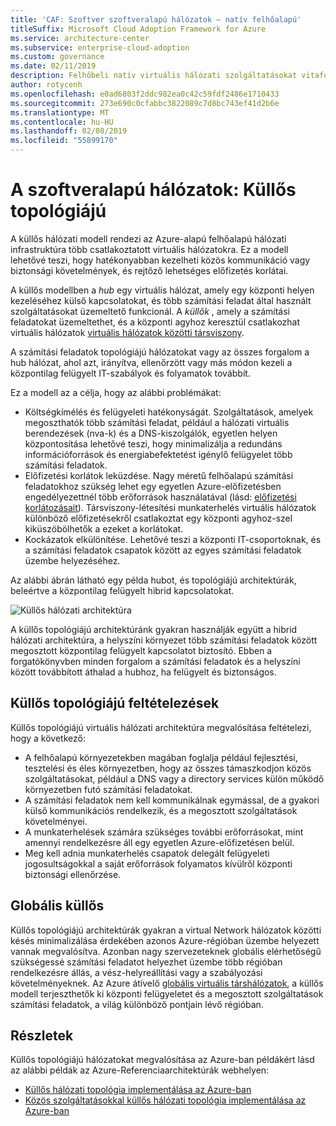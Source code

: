 ```yaml
---
title: 'CAF: Szoftver szoftveralapú hálózatok – natív felhőalapú'
titleSuffix: Microsoft Cloud Adoption Framework for Azure
ms.service: architecture-center
ms.subservice: enterprise-cloud-adoption
ms.custom: governance
ms.date: 02/11/2019
description: Felhőbeli natív virtuális hálózati szolgáltatásokat vitafórum
author: rotycenh
ms.openlocfilehash: e0ad6803f2ddc982ea0c42c59fdf2486e1710433
ms.sourcegitcommit: 273e690c0cfabbc3822089c7d8bc743ef41d2b6e
ms.translationtype: MT
ms.contentlocale: hu-HU
ms.lasthandoff: 02/08/2019
ms.locfileid: "55899170"
---
```

# <a name="software-defined-networks-hub-and-spoke"></a>A szoftveralapú hálózatok: Küllős topológiájú

A küllős hálózati modell rendezi az Azure-alapú felhőalapú hálózati infrastruktúra több csatlakoztatott virtuális hálózatokra. Ez a modell lehetővé teszi, hogy hatékonyabban kezelheti közös kommunikáció vagy biztonsági követelmények, és rejtőző lehetséges előfizetés korlátai.

A küllős modellben a *hub* egy virtuális hálózat, amely egy központi helyen kezeléséhez külső kapcsolatokat, és több számítási feladat által használt szolgáltatásokat üzemeltető funkcionál. A *küllők* , amely a számítási feladatokat üzemeltethet, és a központi agyhoz keresztül csatlakozhat virtuális hálózatok [virtuális hálózatok közötti társviszony](/virtual-network/virtual-network-peering-overview).

A számítási feladatok topológiájú hálózatokat vagy az összes forgalom a hub hálózat, ahol azt, irányítva, ellenőrzött vagy más módon kezeli a központilag felügyelt IT-szabályok és folyamatok továbbít.

Ez a modell az a célja, hogy az alábbi problémákat:

- Költségkímélés és felügyeleti hatékonyságát. Szolgáltatások, amelyek megoszthatók több számítási feladat, például a hálózati virtuális berendezések (nva-k) és a DNS-kiszolgálók, egyetlen helyen központosítása lehetővé teszi, hogy minimalizálja a redundáns információforrások és energiabefektetést igénylő felügyelet több számítási feladatok.
- Előfizetési korlátok leküzdése. Nagy méretű felhőalapú számítási feladatokhoz szükség lehet egy egyetlen Azure-előfizetésben engedélyezettnél több erőforrások használatával (lásd: [előfizetési korlátozásait](/azure/azure-subscription-service-limits)). Társviszony-létesítési munkaterhelés virtuális hálózatok különböző előfizetésekről csatlakoztat egy központi agyhoz-szel kiküszöbölhetők a ezeket a korlátokat.
- Kockázatok elkülönítése. Lehetővé teszi a központi IT-csoportoknak, és a számítási feladatok csapatok között az egyes számítási feladatok üzembe helyezéséhez.

Az alábbi ábrán látható egy példa hubot, és topológiájú architektúrák, beleértve a központilag felügyelt hibrid kapcsolatokat.

![Küllős hálózati architektúra](../../../reference-architectures/hybrid-networking/images/hub-spoke.png)

A küllős topológiájú architektúránk gyakran használják együtt a hibrid hálózati architektúra, a helyszíni környezet több számítási feladatok között megosztott központilag felügyelt kapcsolatot biztosító. Ebben a forgatókönyvben minden forgalom a számítási feladatok és a helyszíni között továbbított áthalad a hubhoz, ha felügyelt és biztonságos.

## <a name="hub-and-spoke-assumptions"></a>Küllős topológiájú feltételezések

Küllős topológiájú virtuális hálózati architektúra megvalósítása feltételezi, hogy a következő:

- A felhőalapú környezetekben magában foglalja például fejlesztési, tesztelési és éles környezetben, hogy az összes támaszkodjon közös szolgáltatásokat, például a DNS vagy a directory services külön működő környezetben futó számítási feladatokat.
- A számítási feladatok nem kell kommunikálnak egymással, de a gyakori külső kommunikációs rendelkezik, és a megosztott szolgáltatások követelményei.
- A munkaterhelések számára szükséges további erőforrásokat, mint amennyi rendelkezésre áll egy egyetlen Azure-előfizetésen belül.
- Meg kell adnia munkaterhelés csapatok delegált felügyeleti jogosultságokkal a saját erőforrások folyamatos kívülről központi biztonsági ellenőrzése.

## <a name="global-hub-and-spoke"></a>Globális küllős

Küllős topológiájú architektúrák gyakran a virtual Network hálózatok közötti késés minimalizálása érdekében azonos Azure-régióban üzembe helyezett vannak megvalósítva. Azonban nagy szervezeteknek globális elérhetőségű szükségessé számítási feladatot helyezhet üzembe több régióban rendelkezésre állás, a vész-helyreállítási vagy a szabályozási követelményeknek. Az Azure átívelő [globális virtuális társhálózatok](/azure/virtual-network/virtual-network-peering-overview), a küllős modell terjeszthetők ki központi felügyeletet és a megosztott szolgáltatások számítási feladatok, a világ különböző pontjain lévő régióban.

## <a name="learn-more"></a>Részletek

Küllős topológiájú hálózatokat megvalósítása az Azure-ban példákért lásd az alábbi példák az Azure-Referenciaarchitektúrák webhelyen:

- [Küllős hálózati topológia implementálása az Azure-ban](../../../reference-architectures/hybrid-networking/hub-spoke.md)
- [Közös szolgáltatásokkal küllős hálózati topológia implementálása az Azure-ban](../../../reference-architectures/hybrid-networking/shared-services.md)
